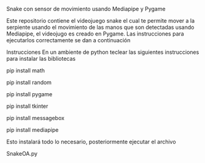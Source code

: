 Snake con sensor de movimiento usando Mediapipe y Pygame

Este repositorio contiene el videojuego snake el cual te permite mover a la serpiente usando el movimiento de las manos que son detectadas usando Mediapipe, el videojugo es creado en Pygame. Las instrucciones para ejecutarlos correctamente se dan a continuación

Instrucciones
En un ambiente de python teclear las siguientes instrucciones para instalar las bibliotecas

pip install math

pip install random

pip install pygame

pip install tkinter

pip install messagebox

pip install mediapipe

Esto instalará todo lo necesario, posteriormente ejecutar el archivo

SnakeOA.py